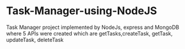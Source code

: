 # Task-Manager-using-NodeJS

Task Manager project implemented by NodeJs, express and MongoDB where 5 APIs were created which are getTasks,createTask,
    getTask,
    updateTask,
    deleteTask 
